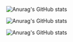 ![Anurag's GitHub stats](https://github-readme-stats.vercel.app/api?username=RamonRossaDePaula&hide=contribs,prs)

![Anurag's GitHub stats](https://github-readme-stats.vercel.app/api?username=RamonRossaDePaula&show_icons=true)

![Anurag's GitHub stats](https://github-readme-stats.vercel.app/api?username=RamonRossaDePaula&show_icons=true&theme=radical)




